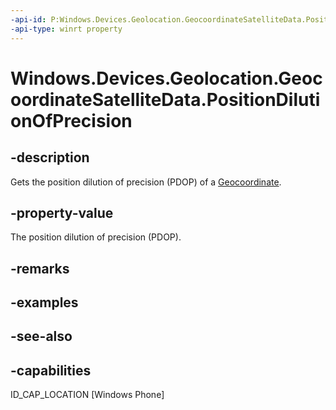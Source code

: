 ```yaml
---
-api-id: P:Windows.Devices.Geolocation.GeocoordinateSatelliteData.PositionDilutionOfPrecision
-api-type: winrt property
---
```


<!-- Property syntax
public Windows.Foundation.IReference<double> PositionDilutionOfPrecision { get; }
-->

# Windows.Devices.Geolocation.GeocoordinateSatelliteData.PositionDilutionOfPrecision

## -description
Gets the position dilution of precision (PDOP) of a [Geocoordinate](geocoordinate.md).

## -property-value
The position dilution of precision (PDOP).

## -remarks

## -examples

## -see-also


## -capabilities
ID_CAP_LOCATION [Windows Phone]
